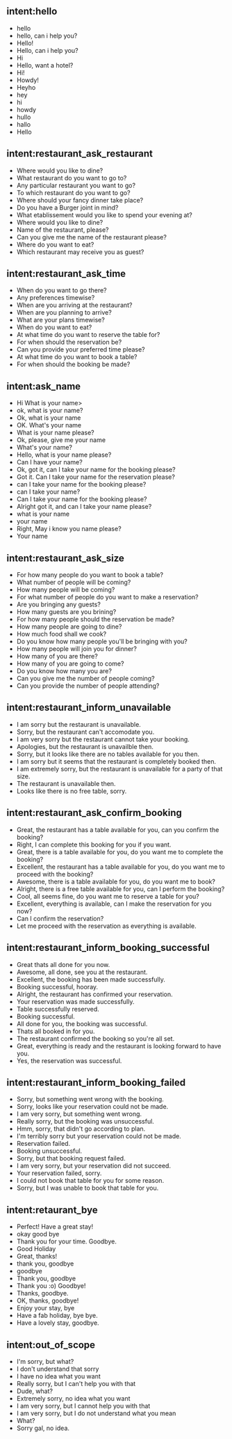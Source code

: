 ## intent:hello
- hello
- hello, can i help you?
- Hello!
- Hello, can i help you?
- Hi
- Hello, want a hotel?
- Hi!
- Howdy!
- Heyho
- hey
- hi
- howdy
- hullo
- hallo
- Hello

## intent:restaurant_ask_restaurant
- Where would you like to dine?
- What restaurant do you want to go to?
- Any particular restaurant you want to go?
- To which restaurant do you want to go?
- Where should your fancy dinner take place?
- Do you have a Burger joint in mind?
- What etablissement would you like to spend your evening at?
- Where would you like to dine?
- Name of the restaurant, please?
- Can you give me the name of the restaurant please?
- Where do you want to eat?
- Which restaurant may receive you as guest?

## intent:restaurant_ask_time
- When do you want to go there?
- Any preferences timewise?
- When are you arriving at the restaurant?
- When are you planning to arrive?
- What are your plans timewise?
- When do you want to eat?
- At what time do you want to reserve the table for?
- For when should the reservation be?
- Can you provide your preferred time please?
- At what time do you want to book a table?
- For when should the booking be made?

## intent:ask_name
- Hi What is your name>
- ok, what is your name?
- Ok, what is your name
- OK. What's your name 
- What is your name please?
- Ok, please, give me your name
- What's your name?
- Hello, what is your name please?
- Can I have your name?
- Ok, got it, can I take your name for the booking please?
- Got it. Can I take your name for the reservation please?
- can I take your name for the booking please?
- can I take your name?
- Can I take your name for the booking please?
- Alright got it, and can I take your name please?
- what is your name
- your name
- Right, May i know you name please?
- Your name

## intent:restaurant_ask_size
- For how many people do you want to book a table?
- What number of people will be coming?
- How many people will be coming?
- For what number of people do you want to make a reservation?
- Are you bringing any guests?
- How many guests are you brining?
- For how many people should the reservation be made?
- How many people are going to dine?
- How much food shall we cook?
- Do you know how many people you'll be bringing with you?
- How many people will join you for dinner?
- How many of you are there?
- How many of you are going to come?
- Do you know how many you are?
- Can you give me the number of people coming?
- Can you provide the number of people attending?

## intent:restaurant_inform_unavailable
- I am sorry but the restaurant is unavailable.
- Sorry, but the restaurant can't accomodate you.
- I am very sorry but the restaurant cannot take your booking.
- Apologies, but the restaurant is unavailble then.
- Sorry, but it looks like there are no tables available for you then.
- I am sorry but it seems that the restaurant is completely booked then.
- I am extremely sorry, but the restaurant is unavailable for a party of that size.
- The restaurant is unavailable then.
- Looks like there is no free table, sorry.

## intent:restaurant_ask_confirm_booking
- Great, the restaurant has a table available for you, can you confirm the booking?
- Right, I can complete this booking for you if you want.
- Great, there is a table available for you, do you want me to complete the booking?
- Excellent, the restaurant has a table available for you, do you want me to proceed with the booking?
- Awesome, there is a table available for you, do you want me to book?
- Alright, there is a free table available for you, can I perform the booking?
- Cool, all seems fine, do you want me to reserve a table for you?
- Excellent, everything is available, can I make the reservation for you now?
- Can I confirm the reservation?
- Let me proceed with the reservation as everything is available.

## intent:restaurant_inform_booking_successful
- Great thats all done for you now.
- Awesome, all done, see you at the restaurant.
- Excellent, the booking has been made successfully.
- Booking successful, hooray.
- Alright, the restaurant has confirmed your reservation.
- Your reservation was made successfully.
- Table successfully reserved.
- Booking successful.
- All done for you, the booking was successful.
- Thats all booked in for you.
- The restaurant confirmed the booking so you're all set.
- Great, everything is ready and the restaurant is looking forward to have you.
- Yes, the reservation was successful.

## intent:restaurant_inform_booking_failed
- Sorry, but something went wrong with the booking.
- Sorry, looks like your reservation could not be made.
- I am very sorry, but something went wrong.
- Really sorry, but the booking was unsuccessful.
- Hmm, sorry, that didn't go according to plan.
- I'm terribly sorry but your reservation could not be made.
- Reservation failed.
- Booking unsuccessful.
- Sorry, but that booking request failed.
- I am very sorry, but your reservation did not succeed.
- Your reservation failed, sorry.
- I could not book that table for you for some reason.
- Sorry, but I was unable to book that table for you.

## intent:retaurant_bye
- Perfect! Have a great stay!
- okay good bye
- Thank you for your time. Goodbye.
- Good Holiday
- Great, thanks!
- thank you, goodbye
- goodbye
- Thank you, goodbye
- Thank you :o) Goodbye!
- Thanks, goodbye.
- OK, thanks, goodbye!
- Enjoy your stay, bye
- Have a fab holiday, bye bye.
- Have a lovely stay, goodbye.

## intent:out_of_scope
- I'm sorry, but what?
- I don't understand that sorry
- I have no idea what you want
- Really sorry, but I can't help you with that
- Dude, what?
- Extremely sorry, no idea what you want
- I am very sorry, but I cannot help you with that
- I am very sorry, but I do not understand what you mean
- What?
- Sorry gal, no idea.